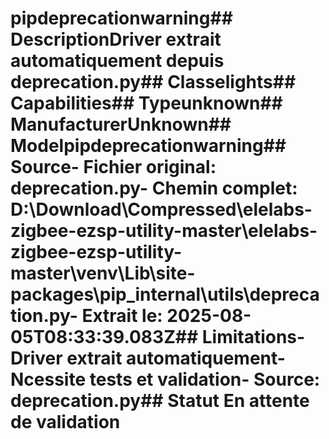 # pipdeprecationwarning##  DescriptionDriver extrait automatiquement depuis deprecation.py##  Classelights##  Capabilities##  Typeunknown##  ManufacturerUnknown##  Modelpipdeprecationwarning##  Source- **Fichier original**: deprecation.py- **Chemin complet**: D:\Download\Compressed\elelabs-zigbee-ezsp-utility-master\elelabs-zigbee-ezsp-utility-master\venv\Lib\site-packages\pip\_internal\utils\deprecation.py- **Extrait le**: 2025-08-05T08:33:39.083Z##  Limitations- Driver extrait automatiquement- Ncessite tests et validation- Source: deprecation.py##  Statut En attente de validation